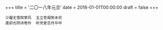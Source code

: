 +++
title = '二〇一八年元旦'
date = 2018-01-01T00:00:00
draft = false
+++

```text
少霾无雪寂寥风  玉立苍烟笑未穷
遣却光阴诗卷外  听凭爱恋月华中
```
